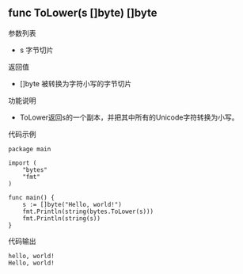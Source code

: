 ## func ToLower(s []byte) []byte

参数列表

- s 字节切片

返回值

- []byte 被转换为字符小写的字节切片

功能说明

- ToLower返回s的一个副本，并把其中所有的Unicode字符转换为小写。

代码示例

	package main

	import (
		"bytes"
		"fmt"
	)

	func main() {
		s := []byte("Hello, world!")
		fmt.Println(string(bytes.ToLower(s)))
		fmt.Println(string(s))
	}

代码输出

	hello, world!
	Hello, world!

